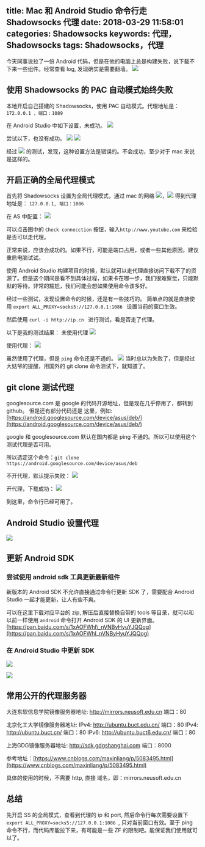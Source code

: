 title: Mac 和 Android Studio 命令行走 Shadowsocks 代理
date: 2018-03-29 11:58:01
categories: Shadowsocks
keywords: 代理，Shadowsocks
tags: Shadowsocks，代理
---


今天同事说拉了一份 Android 代码，但是在他的电脑上总是构建失败，说下载不下来一些组件。经常查看 log, 发现确实是需要翻墙。
![](https://raw.githubusercontent.com/gdky005/PictureResource/master/mac_doc_shadowsocks/mac_doc_shadowsocks_0.jpg)

## 使用 Shadowsocks 的 PAC 自动模式始终失败
本地开启自己搭建的 Shadowsocks，使用 PAC 自动模式。代理地址是：`172.0.0.1 ，端口：1089 `

在 Android Studio 中如下设置，未成功。
![](https://raw.githubusercontent.com/gdky005/PictureResource/master/mac_doc_shadowsocks/mac_doc_shadowsocks_1.jpg)

尝试以下，也没有成功。
![](https://raw.githubusercontent.com/gdky005/PictureResource/master/mac_doc_shadowsocks/mac_doc_shadowsocks_2.jpg) ![](https://raw.githubusercontent.com/gdky005/PictureResource/master/mac_doc_shadowsocks/mac_doc_shadowsocks_3.jpg)

经过 ![](https://raw.githubusercontent.com/gdky005/PictureResource/master/mac_doc_shadowsocks/mac_doc_shadowsocks_4.jpg) 的测试，发现，这种设置方法是错误的。不会成功，至少对于 mac 来说是这样的。

## 开启正确的全局代理模式
首先将 Shadowsocks 设置为全局代理模式，通过 mac 的网络 ![](https://raw.githubusercontent.com/gdky005/PictureResource/master/mac_doc_shadowsocks/mac_doc_shadowsocks_5.jpg)，![](https://raw.githubusercontent.com/gdky005/PictureResource/master/mac_doc_shadowsocks/mac_doc_shadowsocks_6.jpg)
得到代理地址是：
`127.0.0.1, 端口：1086 `

在 AS 中配置：
![](https://raw.githubusercontent.com/gdky005/PictureResource/master/mac_doc_shadowsocks/mac_doc_shadowsocks_7.jpg)

可以点击图中的 `Check connecction` 按钮，输入`http://www.youtube.com` 来检验是否可以走代理。

正常来说，应该会成功的。如果不行，可能是端口占用，或者一些其他原因，建议重启电脑试试。

使用 Android Studio 构建项目的时候，默认就可以走代理直接访问下载不了的资源了。但是这个期间是看不到具体过程，如果卡在哪一步，我们很难察觉，只能默默的等待。非常的尴尬，我们可能会想如果使用命令该多好。


经过一些测试，发现设置命令的时候，还是有一些技巧的。
简单点的就是直接使用 `export ALL_PROXY=socks5://127.0.0.1:1086 ` 设置当前的窗口生效。 

然后使用 `curl -i http://ip.cn ` 进行测试，看是否走了代理。

以下是我的测试结果：
未使用代理
![](https://raw.githubusercontent.com/gdky005/PictureResource/master/mac_doc_shadowsocks/mac_doc_shadowsocks_8.jpg)

使用代理：
![](https://raw.githubusercontent.com/gdky005/PictureResource/master/mac_doc_shadowsocks/mac_doc_shadowsocks_9.jpg)

虽然使用了代理，但是 `ping` 命令还是不通的。
![](https://raw.githubusercontent.com/gdky005/PictureResource/master/mac_doc_shadowsocks/mac_doc_shadowsocks_10.jpg)
当时总以为失败了，但是经过大姑爷的提醒，用国外的 git clone 命令测试下，就知道了。

## git clone 测试代理
googlesource.com 是 google 的代码开源地址，但是现在几乎停用了，都转到 github。 但是还有部分代码还是 这里，例如: [https://android.googlesource.com/device/asus/deb/](https://android.googlesource.com/device/asus/deb/)

google 和 googlesource.com 默认在国内都是 ping 不通的。所以可以使用这个测试代理是否可用。

所以选定这个命令：`git clone https://android.googlesource.com/device/asus/deb `

不开代理，默认提示失败：
![](https://raw.githubusercontent.com/gdky005/PictureResource/master/mac_doc_shadowsocks/mac_doc_shadowsocks_11.jpg)

开代理，下载成功：
![](https://raw.githubusercontent.com/gdky005/PictureResource/master/mac_doc_shadowsocks/mac_doc_shadowsocks_12.jpg)

到这里，命令行已经可用了。


## Android Studio 设置代理
![](https://raw.githubusercontent.com/gdky005/PictureResource/master/mac_doc_shadowsocks/mac_doc_shadowsocks_13.jpg)

## 更新 Android SDK
### 尝试使用 android sdk 工具更新最新组件
新版本的 Android SDK 不允许直接通过命令行更新 SDK 了，需要配合 Android Studio 一起才能更新，让人有些不爽。

可以在这里下载对应平台的 zip, 解压后直接替换自带的 tools 等目录，就可以和以前一样使用 `android` 命令打开 Android SDK 的 UI 更新界面。
[https://pan.baidu.com/s/1xAOFWhI\_nVNByHyuYJQQog](https://pan.baidu.com/s/1xAOFWhI_nVNByHyuYJQQog)

### 在 Android Studio 中更新 SDK

![](https://raw.githubusercontent.com/gdky005/PictureResource/master/mac_doc_shadowsocks/mac_doc_shadowsocks_14.jpg)

![](https://raw.githubusercontent.com/gdky005/PictureResource/master/mac_doc_shadowsocks/mac_doc_shadowsocks_15.jpg)


## 常用公开的代理服务器

大连东软信息学院镜像服务器地址:
	http://mirrors.neusoft.edu.cn 端口：80


北京化工大学镜像服务器地址:
	IPv4: http://ubuntu.buct.edu.cn/ 端口：80
	IPv4: http://ubuntu.buct.cn/ 端口：80
	IPv6: http://ubuntu.buct6.edu.cn/ 端口：80

上海GDG镜像服务器地址:
	http://sdk.gdgshanghai.com 端口：8000

参考地址：[https://www.cnblogs.com/maxinliang/p/5083495.html](https://www.cnblogs.com/maxinliang/p/5083495.html)

具体的使用的时候，不需要 http, 直接 域名，即：mirrors.neusoft.edu.cn



## 总结
先开启 SS 的全局模式，查看到代理的 ip 和 port, 然后命令行每次需要设置下 `export ALL_PROXY=socks5://127.0.0.1:1086 `, 只对当前窗口有效。至于 ping 命令不行，而代码库能拉下来，有可能是一些 ZF 的限制吧。能保证我们使用就可以了。


